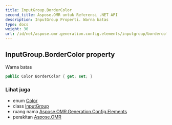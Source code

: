 ```yaml
---
title: InputGroup.BorderColor
second_title: Aspose.OMR untuk Referensi .NET API
description: InputGroup Properti. Warna batas
type: docs
weight: 30
url: /id/net/aspose.omr.generation.config.elements/inputgroup/bordercolor/
---
```

## InputGroup.BorderColor property

Warna batas

```csharp
public Color BorderColor { get; set; }
```

### Lihat juga

* enum [Color](../../../aspose.omr.generation/color/)
* class [InputGroup](../)
* ruang nama [Aspose.OMR.Generation.Config.Elements](../../inputgroup/)
* perakitan [Aspose.OMR](../../../)


